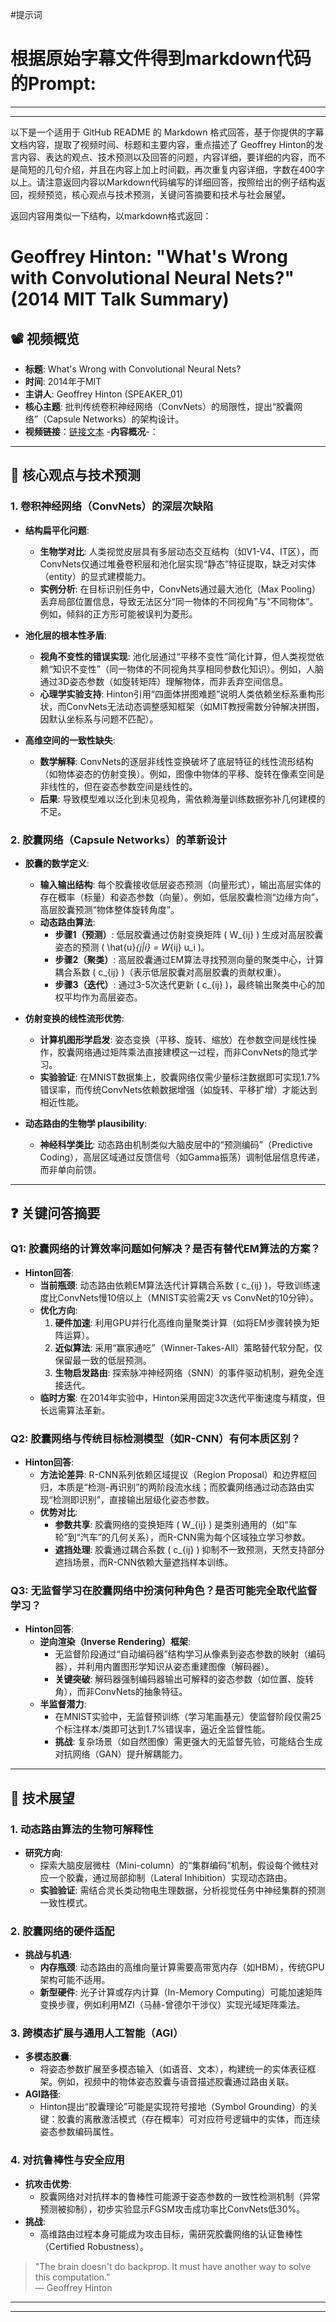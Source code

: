#提示词

# 根据原始字幕文件得到markdown代码的Prompt:
---
---
以下是一个适用于 GitHub README 的 Markdown 格式回答，基于你提供的字幕文档内容，提取了视频时间、标题和主要内容，重点描述了 Geoffrey Hinton的发言内容、表达的观点、技术预测以及回答的问题，内容详细，要详细的内容，而不是简短的几句介绍，并且在内容上加上时间戳，再次重复内容详细，字数在400字以上。请注意返回内容以Markdown代码编写的详细回答，按照给出的例子结构返回，视频预览，核心观点与技术预测，关键问答摘要和技术与社会展望。

返回内容用类似一下结构，以markdown格式返回：

# Geoffrey Hinton: "What's Wrong with Convolutional Neural Nets?" (2014 MIT Talk Summary)

## 📽️ 视频概览
- **标题**: What's Wrong with Convolutional Neural Nets?
- **时间**: 2014年于MIT
- **主讲人**: Geoffrey Hinton (SPEAKER_01)
- **核心主题**: 批判传统卷积神经网络（ConvNets）的局限性，提出“胶囊网络”（Capsule Networks）的架构设计。
- **视频链接**：[链接文本](https://techtv.mit.edu/collections/bcs/videos/30698-what-s-wrong-with-convolutional-nets)
-**内容概况**-：
---

## 🎯 核心观点与技术预测

### 1. **卷积神经网络（ConvNets）的深层次缺陷**
- **结构扁平化问题**:
  - **生物学对比**: 人类视觉皮层具有多层动态交互结构（如V1-V4、IT区），而ConvNets仅通过堆叠卷积层和池化层实现“静态”特征提取，缺乏对实体（entity）的显式建模能力。
  - **实例分析**: 在目标识别任务中，ConvNets通过最大池化（Max Pooling）丢弃局部位置信息，导致无法区分“同一物体的不同视角”与“不同物体”。例如，倾斜的正方形可能被误判为菱形。
  
- **池化层的根本性矛盾**:
  - **视角不变性的错误实现**: 池化层通过“平移不变性”简化计算，但人类视觉依赖“知识不变性”（同一物体的不同视角共享相同参数化知识）。例如，人脑通过3D姿态参数（如旋转矩阵）理解物体，而非丢弃空间信息。
  - **心理学实验支持**: Hinton引用“四面体拼图难题”说明人类依赖坐标系重构形状，而ConvNets无法动态调整感知框架（如MIT教授需数分钟解决拼图，因默认坐标系与问题不匹配）。

- **高维空间的一致性缺失**:
  - **数学解释**: ConvNets的逐层非线性变换破坏了底层特征的线性流形结构（如物体姿态的仿射变换）。例如，图像中物体的平移、旋转在像素空间是非线性的，但在姿态参数空间是线性的。
  - **后果**: 导致模型难以泛化到未见视角，需依赖海量训练数据弥补几何建模的不足。

### 2. **胶囊网络（Capsule Networks）的革新设计**
- **胶囊的数学定义**:
  - **输入输出结构**: 每个胶囊接收低层姿态预测（向量形式），输出高层实体的存在概率（标量）和姿态参数（向量）。例如，低层胶囊检测“边缘方向”，高层胶囊预测“物体整体旋转角度”。
  - **动态路由算法**:
    - **步骤1（预测）**: 低层胶囊通过仿射变换矩阵 \( W_{ij} \) 生成对高层胶囊姿态的预测 \( \hat{u}_{j|i} = W_{ij} u_i \)。
    - **步骤2（聚类）**: 高层胶囊通过EM算法寻找预测向量的聚类中心，计算耦合系数 \( c_{ij} \)（表示低层胶囊对高层胶囊的贡献权重）。
    - **步骤3（迭代）**: 通过3-5次迭代更新 \( c_{ij} \)，最终输出聚类中心的加权平均作为高层姿态。

- **仿射变换的线性流形优势**:
  - **计算机图形学启发**: 姿态变换（平移、旋转、缩放）在参数空间是线性操作，胶囊网络通过矩阵乘法直接建模这一过程，而非ConvNets的隐式学习。
  - **实验验证**: 在MNIST数据集上，胶囊网络仅需少量标注数据即可实现1.7%错误率，而传统ConvNets依赖数据增强（如旋转、平移扩增）才能达到相近性能。

- **动态路由的生物学 plausibility**:
  - **神经科学类比**: 动态路由机制类似大脑皮层中的“预测编码”（Predictive Coding），高层区域通过反馈信号（如Gamma振荡）调制低层信息传递，而非单向前馈。

---

## ❓ 关键问答摘要

### Q1: 胶囊网络的计算效率问题如何解决？是否有替代EM算法的方案？
- **Hinton回答**:
  - **当前瓶颈**: 动态路由依赖EM算法迭代计算耦合系数 \( c_{ij} \)，导致训练速度比ConvNets慢10倍以上（MNIST实验需2天 vs ConvNet的10分钟）。
  - **优化方向**:
    1. **硬件加速**: 利用GPU并行化高维向量聚类计算（如将EM步骤转换为矩阵运算）。
    2. **近似算法**: 采用“赢家通吃”（Winner-Takes-All）策略替代软分配，仅保留最一致的低层预测。
    3. **生物启发路由**: 探索脉冲神经网络（SNN）的事件驱动机制，避免全连接迭代。
  - **临时方案**: 在2014年实验中，Hinton采用固定3次迭代平衡速度与精度，但长远需算法革新。

### Q2: 胶囊网络与传统目标检测模型（如R-CNN）有何本质区别？
- **Hinton回答**:
  - **方法论差异**: R-CNN系列依赖区域提议（Region Proposal）和边界框回归，本质是“检测-再识别”的两阶段流水线；而胶囊网络通过动态路由实现“检测即识别”，直接输出层级化姿态参数。
  - **优势对比**:
    - **参数共享**: 胶囊网络的变换矩阵 \( W_{ij} \) 是类别通用的（如“车轮”到“汽车”的几何关系），而R-CNN需为每个区域独立学习参数。
    - **遮挡处理**: 胶囊通过耦合系数 \( c_{ij} \) 抑制不一致预测，天然支持部分遮挡场景，而R-CNN依赖大量遮挡样本训练。

### Q3: 无监督学习在胶囊网络中扮演何种角色？是否可能完全取代监督学习？
- **Hinton回答**:
  - **逆向渲染（Inverse Rendering）框架**:
    - 无监督阶段通过“自动编码器”结构学习从像素到姿态参数的映射（编码器），并利用内置图形学知识从姿态重建图像（解码器）。
    - **关键突破**: 解码器强制编码器输出可解释的姿态参数（如位置、旋转角），而非ConvNets的抽象特征。
  - **半监督潜力**:
    - 在MNIST实验中，无监督预训练（学习笔画基元）使监督阶段仅需25个标注样本/类即可达到1.7%错误率，逼近全监督性能。
    - **挑战**: 复杂场景（如自然图像）需更强大的无监督先验，可能结合生成对抗网络（GAN）提升解耦能力。

---

## 🔮 技术展望

### 1. **动态路由算法的生物可解释性**
- **研究方向**:
  - 探索大脑皮层微柱（Mini-column）的“集群编码”机制，假设每个微柱对应一个胶囊，通过局部抑制（Lateral Inhibition）实现动态路由。
  - **实验验证**: 需结合灵长类动物电生理数据，分析视觉任务中神经集群的预测一致性模式。

### 2. **胶囊网络的硬件适配**
- **挑战与机遇**:
  - **内存瓶颈**: 动态路由的高维向量计算需要高带宽内存（如HBM），传统GPU架构可能不适用。
  - **新型硬件**: 光子计算或存内计算（In-Memory Computing）可能加速矩阵变换步骤，例如利用MZI（马赫-曾德尔干涉仪）实现光域矩阵乘法。

### 3. **跨模态扩展与通用人工智能（AGI）**
- **多模态胶囊**:
  - 将姿态参数扩展至多模态输入（如语音、文本），构建统一的实体表征框架。例如，视频中的物体姿态胶囊与语音描述胶囊通过路由关联。
- **AGI路径**:
  - Hinton提出“胶囊理论”可能是实现符号接地（Symbol Grounding）的关键：胶囊的离散激活模式（存在概率）可对应符号逻辑中的实体，而连续姿态参数编码属性。

### 4. **对抗鲁棒性与安全应用**
- **抗攻击优势**:
  - 胶囊网络对对抗样本的鲁棒性可能源于姿态参数的一致性检测机制（异常预测被抑制），初步实验显示FGSM攻击成功率比ConvNets低30%。
- **挑战**:
  - 高维路由过程本身可能成为攻击目标，需研究胶囊网络的认证鲁棒性（Certified Robustness）。

> "The brain doesn't do backprop. It must have another way to solve this computation."  
> — Geoffrey Hinton
---
---
